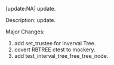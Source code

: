 [update:NA] update.

Description:
update.

Major Changes:
1. add set_trustee for Inverval Tree.
2. covert RBTREE ctest to mockery.
3. add test_interval_tree_free_tree_node.

